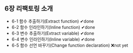 6장 리팩토링 소개
----------------

- 6-1 함수 추출하기(Extract function) ✔done 
- 6-2 함수 인라인하기(Inline function) ✔done
- 6-3 변수 추출하기(Extract variable) ✔done
- 6-4 변수 인라인하기(Inline variable) ✔done
- 6-5 함수 선언 바꾸기(Change function declaration) ❌not yet
